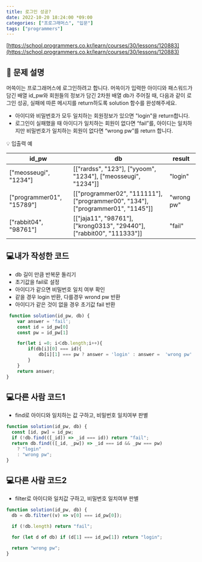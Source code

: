 ```yaml
---
title: 로그인 성공?
date: 2022-10-20 18:24:00 *09:00
categories: ["프로그래머스", "입문"]
tags: ["programmers"]
---
```


[https://school.programmers.co.kr/learn/courses/30/lessons/120883](https://school.programmers.co.kr/learn/courses/30/lessons/120883)

## 📔 문제 설명

머쓱이는 프로그래머스에 로그인하려고 합니다. 머쓱이가 입력한 아이디와 패스워드가 담긴 배열 id_pw와 회원들의 정보가 담긴 2차원 배열 db가 주어질 때, 다음과 같이 로그인 성공, 실패에 따른 메시지를 return하도록 solution 함수를 완성해주세요.

- 아이디와 비밀번호가 모두 일치하는 회원정보가 있으면 "login"을 return합니다.
- 로그인이 실패했을 때 아이디가 일치하는 회원이 없다면 “fail”를, 아이디는 일치하지만 비밀번호가 일치하는 회원이 없다면 “wrong pw”를 return 합니다.

💡 입출력 예

| id_pw                     | db                                                                              | result     |
| ------------------------- | ------------------------------------------------------------------------------- | ---------- |
| ["meosseugi", "1234"]     | [["rardss", "123"], ["yyoom", "1234"], ["meosseugi", "1234"]]                   | "login"    |
| ["programmer01", "15789"] | [["programmer02", "111111"], ["programmer00", "134"], ["programmer01", "1145"]] | "wrong pw" |
| ["rabbit04", "98761"]     | [["jaja11", "98761"], ["krong0313", "29440"], ["rabbit00", "111333"]]           | "fail"     |

## 💻내가 작성한 코드

- db 길이 만큼 반복문 돌리기
- 초기값을 fail로 설정
- 아이디가 같으면 비밀번호 일치 여부 확인
- 같을 경우 login 반환, 다를경우 wrond pw 반환
- 아이디가 같은 것이 없을 경우 초기값 fail 반환

```js
 function solution(id_pw, db) {
    var answer = 'fail';
    const id = id_pw[0]
    const pw = id_pw[1]

    for(let i =0; i＜db.length;i++){
        if(db[i][0] === id){
            db[i][1] === pw ? answer = 'login' : answer =  'wrong pw'
        }
    }
    return answer;
}
```

## 💻다른 사람 코드1

- find로 아이디와 일치하는 값 구하고, 비밀번호 일치여부 판별

```js
function solution(id_pw, db) {
  const [id, pw] = id_pw;
  if (!db.find(([_id]) => _id === id)) return "fail";
  return db.find(([_id, _pw]) => _id === id && _pw === pw)
    ? "login"
    : "wrong pw";
}
```

## 💻다른 사람 코드2

- filter로 아이디와 일치값 구하고, 비밀번호 일치여부 판별

```js
function solution(id_pw, db) {
  db = db.filter((v) => v[0] === id_pw[0]);

  if (!db.length) return "fail";

  for (let d of db) if (d[1] === id_pw[1]) return "login";

  return "wrong pw";
}
```
